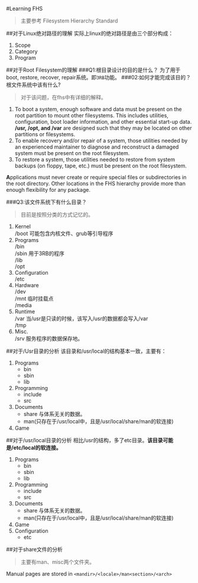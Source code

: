 #Learning FHS
>主要参考 Filesystem Hierarchy Standard

##对于Linux绝对路径的理解
实际上linux的绝对路径是由三个部分构成：

1. Scope
2. Category
3. Program

##对于Root Filesystem的理解
###Q1:根目录设计的目的是什么？
为了用于boot, restore, recover, repair系统。即`3RB`功能。
###02:如何才能完成该目的？根文件系统中该有什么?
>对于该问题，在fhs中有详细的解释。

1. To boot a system, enough software and data must be present on the root partition to mount other filesystems. This includes utilities, configuration, boot loader information, and other essential start-up data. **/usr, /opt, and /var** are designed such that they may be located on other partitions or filesystems.  	
2. To enable recovery and/or repair of a system, those utilities needed by an experienced maintainer to diagnose and reconstruct a damaged system must be present on the root filesystem.
3. To restore a system, those utilities needed to restore from system backups (on floppy, tape, etc.) must be present on the root filesystem.

**A**pplications must never create or require special files or subdirectories in the root directory. Other locations in the FHS hierarchy provide more than enough flexibility for any package.

###Q3:该文件系统下有什么目录？
>目前是按照分类的方式记忆的。 

1. Kernel  
/boot 可能包含内核文件、grub等引导程序  
2. Programs  
/bin  
/sbin 用于3RB的程序  
/lib  
/opt  
3. Configuration  
/etc 
4. Hardware  
/dev  
/mnt  临时挂载点   
/media
5. Runtime  
/var  当/usr是只读的时候，该写入/usr的数据都会写入/var  
/tmp  
6. Misc.  
/srv  服务程序的数据保存地。

##对于/Usr目录的分析
该目录和/usr/local的结构基本一致，主要有：  

1. Programs   
	* bin
	* sbin
	* lib
2. Programming  
	* include
	* src
3. Documents  
	* share 与体系无关的数据。
	* man(只存在于/usr/local中，且是/usr/local/share/man的软连接)
4. Game  

##对于/usr/local目录的分析
相比/usr的结构，多了etc目录。**该目录可能是/etc/local的软连接。**

1. Programs   
	* bin
	* sbin
	* lib
2. Programming  
	* include
	* src
3. Documents  
	* share 与体系无关的数据。
	* man(只存在于/usr/local中，且是/usr/local/share/man的软连接)
4. Game  
5. Configuration
	* etc
	
##对于share文件的分析
>主要有man、misc两个文件夹。

Manual pages are stored in `<mandir>/<locale>/man<section>/<arch>`